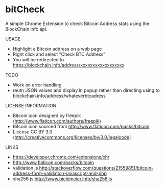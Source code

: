 bitCheck
========

A simple Chrome Extension to check Bitcoin Address stats using the BlockChain.info api.

USAGE
- Highlight a Bitcoin address on a web page
- Right click and select "Check BTC Address"
- You will be redirected to https://blockchain.info/address/xxxxxxxxxxxxxxxxxx

TODO

- Work on error handling
- reutn JSON values and display in popup rather than directing using to blockchain.info/address/whateverbtcadress

LICENSE INFORMATION

- Bitcoin icon designed by freepik (http://www.flaticon.com/authors/freepik)
- Bitcoin icon sourced from http://www.flaticon.com/packs/bitcoin
- License CC BY 3.0 (http://creativecommons.org/licenses/by/3.0/legalcode)

LINKS

- https://developer.chrome.com/extensions/xhr
- http://www.flaticon.com/packs/bitcoin
- validation js http://stackoverflow.com/questions/21559851/bitcoin-address-form-validation-javascript-and-php
- sha256 js http://www.bichlmeier.info/sha256.js
